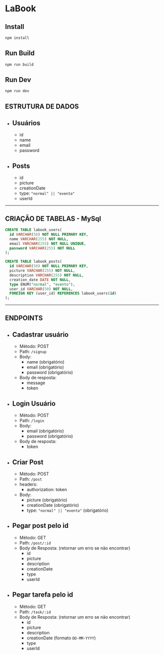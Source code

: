 # LaBook

## Install

```sh
npm install
```

## Run Build

```sh
npm run build
```

## Run Dev

```sh
npm run dev
```

## ESTRUTURA DE DADOS  
  
* ## Usuários
  * id
  * name
  * email
  * password 

* ## Posts 
  * id
  * picture
  * creationDate
  * type: `"normal" || "evento"`
  * userId
   
---

## CRIAÇÃO DE TABELAS - MySql

```sql
CREATE TABLE labook_users(
  id VARCHAR(50) NOT NULL PRIMARY KEY,
  name VARCHAR(255) NOT NULL,
  email VARCHAR(255) NOT NULL UNIQUE,
  password VARCHAR(255) NOT NULL
);
```
```sql
CREATE TABLE labook_posts(
  id VARCHAR(50) NOT NULL PRIMARY KEY,
  picture VARCHAR(255) NOT NULL,
  description VARCHAR(255) NOT NULL,
  creation_date DATE NOT NULL,
  type ENUM("normal", "evento"),
  user_id VARCHAR(50) NOT NULL,
  FOREIGN KEY (user_id) REFERENCES labook_users(id)
);
```
---

## ENDPOINTS 

* ## Cadastrar usuário
  * Método: POST
  * Path: `/signup`
  * Body:
    * name (obrigatório)
    * email (obrigatório)
    * password (obrigatório)
  * Body de resposta:
    * message
    * token

* ## Login Usuário
  * Método: POST
  * Path: `/login`
  * Body:
    * email (obrigatório)
    * password (obrigatório)
  * Body de resposta:
    * token

* ## Criar Post
  * Método: POST
  * Path: `/post`
  * headers:
    * authorization: token
  * Body:
    * picture (obrigatório)
    * creationDate (obrigatório)
    * type: `"normal" || "evento"` (obrigatório)


* ## Pegar post pelo id
  * Método: GET
  * Path: `/post/:id`
  * Body de Resposta: (retornar um erro se não encontrar)
    * id
    * picture
    * description
    * creationDate
    * type
    * userId

* ## Pegar tarefa pelo id
  * Método: GET
  * Path: `/task/:id`
  * Body de Resposta: (retornar um erro se não encontrar)
    * id
    * picture 
    * description
    * creationDate (formato `DD-MM-YYYY`)
    * type
    * userId
